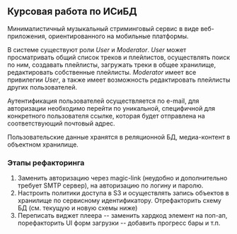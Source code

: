 ## Курсовая работа по ИСиБД

Минималистичный музыкальный стриминговый сервис в виде веб-приложения, ориентированного на мобильные платформы. 

В системе существуют роли *User* и *Moderator*. *User* может просматривать общий список треков и плейлистов, осуществлять поиск по ним, создавать плейлисты, загружать треки в общее хранилище, редактировать собственные плейлисты. *Moderator* имеет все привилегии *User*, а также имеет возможность редактировать плейлисты других пользователей. 

Аутентификация пользователей осуществляется по e-mail, для авторизации необходимо перейти по уникальной, специфичной для конкретного пользователя ссылке, которая будет отправлена на соответствующий почтовый адрес. 

Пользовательские данные хранятся в реляционной БД, медиа-контент в объектном хранилище.


### Этапы рефакторинга

1. Заменить авторизацию через magic-link (неудобно и дополнительно требует SMTP сервер), на авторизацию по логину и паролю.
2. Настроить политики доступа в S3 и осуществлять запись объектов в хранилище по сервисному идентификатору. Отрефакторить схему БД (см. текущую и новую схемы ниже)
3. Переписать виджет плеера -- заменить хардкод элемент на поп-ап, порефакторить UI форм загрузки -- добавить прогресс бары и т.п.

